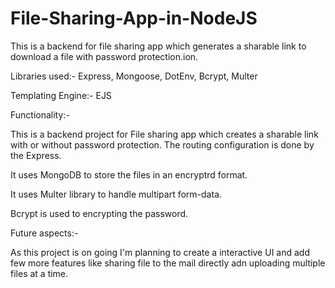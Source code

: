 # File-Sharing-App-in-NodeJS
This is a backend for file sharing app which generates a sharable link to download a file with password protection.ion.

Libraries used:-
Express,
Mongoose,
DotEnv,
Bcrypt,
Multer

Templating Engine:- EJS

Functionality:-

This is a backend project for File sharing app which creates a sharable link with or without password protection. The routing configuration is done by the Express.

It uses MongoDB to store the files in an encryptrd format. 

It uses Multer library to handle multipart form-data.

Bcrypt is used to encrypting the password.


Future aspects:-

As this project is on going I'm planning to create a interactive UI and add few more features like sharing file to the mail directly adn uploading multiple files at a time.
